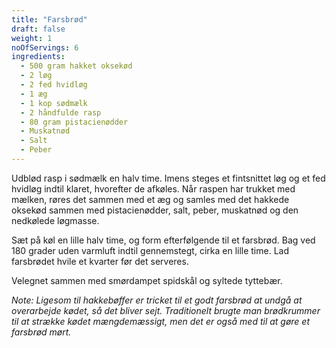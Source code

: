 ```yaml
---
title: "Farsbrød"
draft: false
weight: 1
noOfServings: 6
ingredients:
  - 500 gram hakket oksekød
  - 2 løg
  - 2 fed hvidløg
  - 1 æg
  - 1 kop sødmælk
  - 2 håndfulde rasp
  - 80 gram pistacienødder
  - Muskatnød
  - Salt
  - Peber
---
```


Udblød rasp i sødmælk en halv time. Imens steges et fintsnittet løg og
et fed hvidløg indtil klaret, hvorefter de afkøles. Når raspen har
trukket med mælken, røres det sammen med et æg og samles med det hakkede
oksekød sammen med pistacienødder, salt, peber, muskatnød og den
nedkølede løgmasse.

Sæt på køl en lille halv time, og form efterfølgende til et farsbrød.
Bag ved 180 grader uden varmluft indtil gennemstegt, cirka en lille
time. Lad farsbrødet hvile et kvarter før det serveres.

Velegnet sammen med smørdampet spidskål og syltede tyttebær.

*Note: Ligesom til hakkebøffer er tricket til et godt farsbrød at undgå
at overarbejde kødet, så det bliver sejt. Traditionelt brugte man
brødkrummer til at strække kødet mængdemæssigt, men det er også med til
at gøre et farsbrød mørt.*

